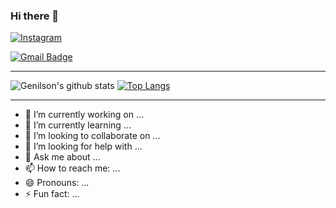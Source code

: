 ### Hi there 👋


<a href="https://www.instagram.com/genilsoncavalcantedeoliveira/" target="_blank">
<img src="https://img.shields.io/badge/Instagram-%23E4405F.svg?&style=flat-square&logo=instagram&logoColor=white" alt="Instagram">
</a>

[![Gmail Badge](https://img.shields.io/badge/-gmail-c14438?style=flat-square&logo=Gmail&logoColor=white&link=genilson.cavalcante105@gmail.com)](genilson.cavalcante105@gmail.com)

   
---

![Genilson's github stats](https://github-readme-stats.vercel.app/api?username=GenilsonCavalcante&show_icons=true&theme=highcontrast)
[![Top Langs](https://github-readme-stats.vercel.app/api/top-langs/?username=GenilsonCavalcante&layout=compact&show_icons=true&theme=tokyonight)](https://github.com/GenilsonCavalcante)

---


<!--
Melhores cores: dark, tokyonight, cobalt, synthwave, highcontrast, dracula
-->


- 🔭 I’m currently working on ...
- 🌱 I’m currently learning ...
- 👯 I’m looking to collaborate on ...
- 🤔 I’m looking for help with ...
- 💬 Ask me about ...
- 📫 How to reach me: ...
- 😄 Pronouns: ...
- ⚡ Fun fact: ... 
